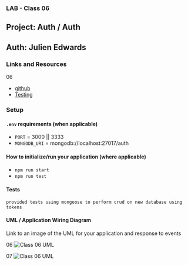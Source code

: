### LAB - Class 06

## Project: Auth / Auth
## Auth: Julien Edwards

### Links and Resources


06

- [github](https://github.com/TrunkOfUkuleles/bearer-auth)
- [Testing](https://github.com/TrunkOfUkuleles/bearer-auth/actions) 

### Setup

#### `.env` requirements (when applicable)

- `PORT` = 3000 || 3333
- `MONGODB_URI` = mongodb://localhost:27017/auth


#### How to initialize/run your application (where applicable)

- `npm run start`
- `npm run test`

#### Tests

    provided tests using mongoose to perform crud on new database using tokens

#### UML / Application Wiring Diagram

Link to an image of the UML for your application and response to events


06
![Class 06 UML]('./assets/auth-server-UML.jpg')

07
![Class 06 UML]('./assets/bearer-server-UML.jpg')